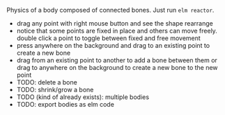 Physics of a body composed of connected bones.
Just run `elm reactor`.

- drag any point with right mouse button and see the shape rearrange
- notice that some points are fixed in place and others can move freely.
  double click a point to toggle between fixed and free movement
- press anywhere on the background and drag to an existing point to create a new bone
- drag from an existing point to another to add a bone between them
  or drag to anywhere on the background to create a new bone to the new point
- TODO: delete a bone
- TODO: shrink/grow a bone
- TODO (kind of already exists): multiple bodies
- TODO: export bodies as elm code
